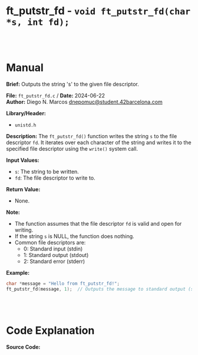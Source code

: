 # ft_putstr_fd - `void ft_putstr_fd(char *s, int fd);`
<br>
<br>

# Manual
**Brief:**
Outputs the string 's' to the given file descriptor.

**File:** `ft_putstr_fd.c` / **Date:** 2024-06-22  
**Author:** Diego N. Marcos <dnepomuc@student.42barcelona.com>

**Library/Header:**
* `unistd.h`

**Description:**
The `ft_putstr_fd()` function writes the string `s` to the file descriptor `fd`. It iterates over each character of the string and writes it to the specified file descriptor using the `write()` system call.

**Input Values:**
* `s`: The string to be written.
* `fd`: The file descriptor to write to.

**Return Value:**
* None.

**Note:**
- The function assumes that the file descriptor `fd` is valid and open for writing.
- If the string `s` is NULL, the function does nothing.
- Common file descriptors are:
    - 0: Standard input (stdin)
    - 1: Standard output (stdout)
    - 2: Standard error (stderr)

**Example:**
```c
char *message = "Hello from ft_putstr_fd!";
ft_putstr_fd(message, 1);  // Outputs the message to standard output (stdout).
```

<br>
<br>

# Code Explanation
**Source Code:**
``` C


```